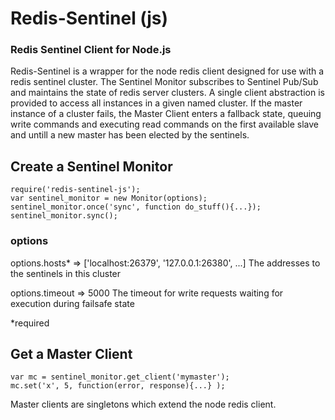 # Redis-Sentinel (js)
### Redis Sentinel Client for Node.js

Redis-Sentinel is a wrapper for the node redis client designed for use with
a redis sentinel cluster.  The Sentinel Monitor subscribes to Sentinel Pub/Sub
and maintains the state of redis server clusters.  A single client abstraction
is provided to access all instances in a given named cluster.  If the master 
instance of a cluster fails, the Master Client enters a fallback state,
queuing write commands and executing read commands on the first available
slave and untill a new master has been elected by the sentinels.  

## Create a Sentinel Monitor

    require('redis-sentinel-js');
    var sentinel_monitor = new Monitor(options);
    sentinel_monitor.once('sync', function do_stuff(){...});
    sentinel_monitor.sync();

### options

options.hosts* => ['localhost:26379', '127.0.0.1:26380', ...]
The addresses to the sentinels in this cluster

options.timeout  => 5000
The timeout for write requests waiting for execution during failsafe state

*required

## Get a Master Client

    var mc = sentinel_monitor.get_client('mymaster');
    mc.set('x', 5, function(error, response){...} );

Master clients are singletons which extend the node redis client.
